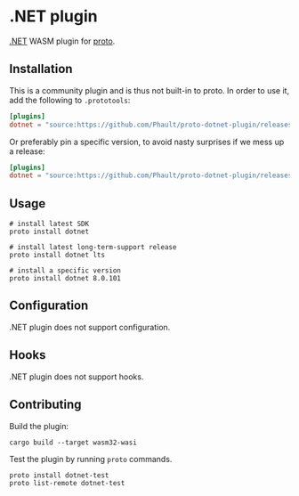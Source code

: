 # .NET plugin

[.NET](https://dotnet.microsoft.com/) WASM plugin for [proto](https://github.com/moonrepo/proto).

## Installation

This is a community plugin and is thus not built-in to proto. In order to use it, add the following to `.prototools`:

```toml
[plugins]
dotnet = "source:https://github.com/Phault/proto-dotnet-plugin/releases/latest/download/dotnet_plugin.wasm"
```

Or preferably pin a specific version, to avoid nasty surprises if we mess up a release:

```toml
[plugins]
dotnet = "source:https://github.com/Phault/proto-dotnet-plugin/releases/download/vX.Y.Z/dotnet_plugin.wasm"
```

## Usage

```shell
# install latest SDK
proto install dotnet

# install latest long-term-support release
proto install dotnet lts

# install a specific version
proto install dotnet 8.0.101
```

## Configuration

.NET plugin does not support configuration.

## Hooks

.NET plugin does not support hooks.

## Contributing

Build the plugin:

```shell
cargo build --target wasm32-wasi
```

Test the plugin by running `proto` commands.

```shell
proto install dotnet-test
proto list-remote dotnet-test
```

